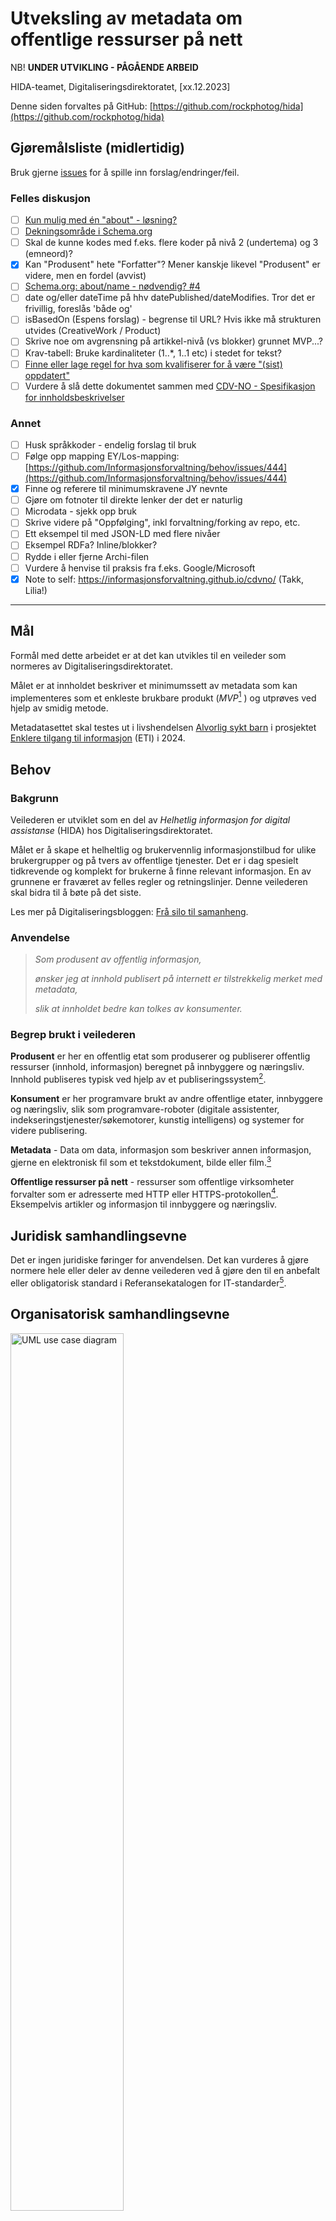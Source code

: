 # Utveksling av metadata om offentlige ressurser på nett

NB! **UNDER UTVIKLING - PÅGÅENDE ARBEID**

HIDA-teamet, Digitaliseringsdirektoratet, [xx.12.2023]

Denne siden forvaltes på GitHub: [https://github.com/rockphotog/hida](https://github.com/rockphotog/hida)

## Gjøremålsliste (midlertidig)  

Bruk gjerne [issues](https://github.com/rockphotog/hida/issues) for å spille inn forslag/endringer/feil.  

### Felles diskusjon

- [ ] [Kun mulig med én "about" - løsning?](https://github.com/rockphotog/hida/issues/2)
- [ ] [Dekningsområde i Schema.org](https://github.com/rockphotog/hida/issues/3)
- [ ] Skal de kunne kodes med f.eks. flere koder på nivå 2 (undertema) og 3 (emneord)?
- [x] Kan "Produsent" hete "Forfatter"? Mener kanskje likevel "Produsent" er videre, men en fordel (avvist)
- [ ] [Schema.org: about/name - nødvendig? #4](https://github.com/rockphotog/hida/issues/4)
- [ ] date og/eller dateTime på hhv datePublished/dateModifies. Tror det er frivillig, foreslås 'både og'  
- [ ] isBasedOn (Espens forslag) - begrense til URL? Hvis ikke må strukturen utvides (CreativeWork / Product)
- [ ] Skrive noe om avgrensning på artikkel-nivå (vs blokker) grunnet MVP...?
- [ ] Krav-tabell: Bruke kardinaliteter (1..*, 1..1 etc) i stedet for tekst?
- [ ] [Finne eller lage regel for hva som kvalifiserer for å være "(sist) oppdatert"](https://github.com/rockphotog/hida/issues/1)
- [ ] Vurdere å slå dette dokumentet sammen med [CDV-NO - Spesifikasjon for innholdsbeskrivelser](https://informasjonsforvaltning.github.io/cdvno/) 

### Annet

- [ ] Husk språkkoder - endelig forslag til bruk  
- [ ] Følge opp mapping EY/Los-mapping: [https://github.com/Informasjonsforvaltning/behov/issues/444](https://github.com/Informasjonsforvaltning/behov/issues/444)
- [x] Finne og referere til minimumskravene JY nevnte
- [ ] Gjøre om fotnoter til direkte lenker der det er naturlig
- [ ] Microdata - sjekk opp bruk
- [ ] Skrive videre på "Oppfølging", inkl forvaltning/forking av repo, etc.
- [ ] Ett eksempel til med JSON-LD med flere nivåer
- [ ] Eksempel RDFa? Inline/blokker?
- [ ] Rydde i eller fjerne Archi-filen
- [ ] Vurdere å henvise til praksis fra f.eks. Google/Microsoft
- [x] Note to self: https://informasjonsforvaltning.github.io/cdvno/ (Takk, Lilia!)

---

## Mål

Formål med dette arbeidet er at det kan utvikles til en veileder som normeres av Digitaliseringsdirektoratet.  

Målet er at innholdet beskriver et minimumssett av metadata som kan implementeres som et enkleste brukbare produkt (*MVP*[^1] ) og utprøves ved hjelp av smidig metode.  

Metadatasettet skal testes ut i livshendelsen [Alvorlig sykt barn](https://alvorligsyktbarn.no/) i prosjektet [Enklere tilgang til informasjon](https://alvorligsyktbarn.no/enklere-tilgang-til-informasjon) (ETI) i 2024.  

## Behov

### Bakgrunn

Veilederen er utviklet som en del av *Helhetlig informasjon for digital assistanse* (HIDA) hos Digitaliseringsdirektoratet.

Målet er å skape et helheltlig og brukervennlig informasjonstilbud for ulike brukergrupper og på tvers av offentlige tjenester. Det er i dag spesielt tidkrevende og komplekt for brukerne å finne relevant informasjon. En av grunnene er fraværet av felles regler og retningslinjer. Denne veilederen skal bidra til å bøte på det siste.

Les mer på Digitaliseringsbloggen: [Frå silo til samanheng](https://www.digdir.no/sammenhengende-tjenester/fra-silo-til-samanheng/5240).

### Anvendelse

>*Som produsent av offentlig informasjon,*
>
>*ønsker jeg at innhold publisert på internett er tilstrekkelig merket med metadata,*
>
>*slik at innholdet bedre kan tolkes av konsumenter.*

### Begrep brukt i veilederen

**Produsent** er her en offentlig etat som produserer og publiserer offentlig ressurser (innhold, informasjon) beregnet på innbyggere og næringsliv. Innhold publiseres typisk ved hjelp av et publiseringssystem[^2].

**Konsument** er her programvare brukt av andre offentlige etater, innbyggere og næringsliv, slik som programvare-roboter (digitale assistenter, indekseringstjenester/søkemotorer, kunstig intelligens) og systemer for videre publisering.

**Metadata** - Data om data, informasjon som beskriver annen informasjon, gjerne en elektronisk fil som et tekstdokument, bilde eller film.[^3]

**Offentlige ressurser på nett** - ressurser som offentlige virksomheter forvalter som er adresserte med HTTP eller HTTPS-protokollen[^4]. Eksempelvis artikler og informasjon til innbyggere og næringsliv.

## Juridisk samhandlingsevne

Det er ingen juridiske føringer for anvendelsen. Det kan vurderes å gjøre normere hele eller deler av denne veilederen ved å gjøre den til en anbefalt eller obligatorisk standard i Referansekatalogen for IT-standarder[^5].

## Organisatorisk samhandlingsevne

<img width="60%" src="diagrams/usecase-a.png" alt="UML use case diagram" />

***Figur 1** UML Use Case-diagram for organisatorisk samhandlingsevne*

En *produsent* sørger for å publisere informasjon på internett. Produsenten kan også oppdatere eller trekke tilbake informasjonen. Informasjonen som publiseres må beskrives (metadata).

En *konsument* vil kunne lese informasjonen publisert av produsenten, inkludert metadata. En konsument kan bearbeide informasjonen og dele den videre, ved så å innta rollen som produsent.  

<!-- <img width="90%" src="diagrams/organizational-alt-1.png" /> -->
<!-- Må bruke HTML for størrelse på bilder -->

<img width="60%" src="diagrams/organizational.png" alt="archimate business diagram" />

***Figur 2** Archimate-diagram for organisatorisk samhandlingsevne*

## Semantisk samhandlingsevne

Under følger beskrivelse av felles informasjonsmodell, kodeverk/terminologi og syntaks/format for utveksling av metadata.  

<img width="50%" src="diagrams/semantic-eira.png" alt="UML klassediagram for metadata" />

***Figur 3** Semantisk innhold i henhold til EIRA 6.0.0 (KLADD)*

### Informasjonsmodell

Dette er et subsett baseret på [TODO referanse til HIDA-arbeid våren 2023]. Minimumskrav er hentet fra [CDV-NO - Spesifikasjon for innholdsbeskrivelser](https://informasjonsforvaltning.github.io/cdvno/). Disse to dokumentene er overlappende og kan vurderes slått sammen.  

<img width="50%" src="diagrams/klassediagram.png" alt="UML klassediagram for metadata" />

***Figur 4** UML klassediagram for metadata*

| **Metadata-felt** | **Type** | **Krav** | **Beskrivelse** |
| --- | --- | --- | --- |
| **Utgiver** | enhet | Obligatorisk | Organisasjonen som publiserer teksten på eget nettsted |
| **Produsent** | enhet | Frivillig, flere er mulig | Organisasjonen som forfatter teksten |
| **Beskrivelse** | tekst | Frivillig | Kort beskrivelse av tekstens innhold og kontekst |
| **Hovedspråk** | kodet | Obligatorisk | Språket størstedelen av teksten er på, se *Kodeverk/terminologi* |
| **Identifikator** | tekst | Obligatorisk | Unik identifikator basert på UUID[^6] |
| **Tema** | kodet | Obligatorisk, flere er mulig | Tekstens hovedtema basert på Los, se *Kodeverk/terminologi*. |
| **Tittel** | tekst | Obligatorisk | Artikkelens tittel |
| **Dato opprettet** | dato | Frivillig | Dato for publisering |
| **Dato sist oppdatert** | dato | Frivillig | Dato for oppdatering |
| **Basert på** | URL | Frivillig, flere er mulig | Peker til original(er) hvis dette er et derivat, for eksempel ved automatisk sammenstilling med kunstig intelligens. |

### Kodeverk/terminologi

#### Tema

Los benyttes for kor koding av attributtet *tema*.

Los er et felles vokabular som er temainndelt for å kategorisere og beskrive offentlige tjenester og ressurser[^7]. Los brukes her primært for å kategorisere og beskrive offentlige sluttbrukertjenester og ressurser, samt å optimalisere søk på nettsider.

Det kan oppgis tre koder: [NB, se Gjøremålsliste]

1. Det skal som minimum kodes med **hovedtema** - [temastruktur](https://psi.norge.no/los/struktur.html)
2. Det er sterkt anbefalt å kode med **undertema** - [tema](https://psi.norge.no/los/ontologi/tema.html)
3. Det er anbefalt å kode med ett eller flere **emneord** - [ord](https://psi.norge.no/los/ontologi/ord.html)

Se dokumentasjon for Los på data.norge.no: [Los (norge.no)](https://data.norge.no/docs/los-dokumentasjon)

#### Hovedspråk

- [ ] TODO -\> nb|nn|en etc. som streng, ikke BCP-47[^8].

### Syntaks/format

Det anbefales å uttrykke metadata på ett eller flere format som kan benyttes med CMS. Det finnes ingen dominerende standard. Mye brukte formater er JSON Linked Data (JSON-LD), RDFa og [Micodata]. Felles for disse er at de benytter vokabular beskrevet på Schema.org, et dugnadsdrevet arbeid med mål om å lage og forvalte [skjemaer] for strukturerte data på internett.

#### Kobling til schema.org

Attributtene er hovedsaklig hentet fra *CreativeWork*[^9].

| **Metadata-felt** | **Schema.org** | **Datatype** |
| --- | --- | --- |
| **Utgiver** | publisher | Organization (legalName, identifier) |
| **Produsent** | author | Organization (legalName, identifier) |
| **Beskrivelse** | description | Text |
| **Hovedspråk** | inLanguage | Text [eller Language] |
| **Identifikator** | identifier | Text |
| **Tema** | about | Thing (name, additionalType) **NB!** |
| **Tittel** | headline | Text |
| **Dato opprettet** | datePublished | Date / DateTime |
| **Dato sist oppdatert** | dateModified | Date / DateTime |
| **Basert på** | isBasedOn | URL |

Eksempel på bruk finnes i Appendiks 1 – Eksempel på JSON-LD.

**NB!** Det er ikke mulig å følge kravene til beskrivelse av tema i feltet "about" alene. Inntil videre foreslås det å kode med **undertema** (nivå 2). Se problembeskrivelse i [issue 2](https://github.com/rockphotog/hida/issues/2)

## Teknisk samhandlingsevne

<!-- <img src="diagrams/technical.png" width="90%" alt="ArchiMate-diagram" /> -->

![ArchiMate-diagram](diagrams/technical.png)

***Figur 5** Teknisk samhandlingsevne beskrevet med ArchiMate*

En *produsent* må ha et publiseringssystem som støtter ett eller flere format. Denne veilederen presiserer støtte for JSON-LD bygd opp med vokabular fra Schema.org på artikkelnivå (web-side) som minimumskrav. Ytterligere formater f.eks. RDFa på artikkel- og blokknivå kan prøves ut.

Innholdet skal publiseres på internett fritt tilgjengelig og uten hinder.

En *konsument* må ha programvare som kan lese og behandle informasjon, inkludert metadata, fra produsentenes publiseringssystem. Det er et minimumskrav å kunne lese og behandle JSON-LD bygd opp med vokabular fra Schema.org.

## Oppfølging

[Anbefaling om videre oppfølging av veilederen for å ferdigstille den hvis det er mangler (les: Los), anbefaling om prosess for utprøving (les: ETI, +), normering/forvaltning (f.eks. publisering via GitHub)]

---

## Appendiks A – Eksempler

### JSON-LD

<img width="90%" src="diagrams/example-json-ld-1.png" alt="diagram" />

***Figur 6** Et lesbart eksempel på metadata som JSON-LD*

```json
<script type="application/ld+json"\>
{
    "@context": "https://schema.org",
    "@type": "CreativeWork",
    "publisher": {
        "@type" : "Organization",
        "legalname" : "Digitaliseringsdirektoratet",
        "identifier" : "991 825 827"
    },
    "author": {
        "@type" : "Organization",
        "legalname" : "Digitaliseringsdirektoratet",
        "identifier" : "991 825 827"
    },
    "description" : "Et eksempel på en beskrivelse av innholdet",
    "inLanguage" : "nb",
    "identifier" : "b84c398f-ebcd-46a7-929f-eaab7728008e",
    "about" : {
        "name" : "Bålbrenning",
        "additionalType" : "https://psi.norge.no/los/ord/balbrenning"
    },
    "headline" : "Regler for bålbrenning ved Økern Portal",
    "datePublished" : "2023-12-07"
}
</script\>
```

### html/meta, RDFa og JSON-LD

Eksempel med kombinasjon meta-tags, JSON-LD og RDFa fra en ordinær SEO-plugin. 

[Eksempel - Tatt fra undertegnedes hjemmeside](examples/seland.org.html)

RDFa er i prinsippet "property"-attributtene som utvider "meta.

```html
<meta property="og:title" content="Regler for bålbrenning ved Økern Portal" />
```
Namespacet *og* betyr [Open Graph](https://ogp.me/).

## Appendix B - Verktøy

- [PlantUML](https://plantuml.com/)
- [PlantText Editor](https://www.planttext.com/)
- [Archi](https://www.archimatetool.com/) - archimate modelling
- [Validator for Schema.org](https://validator.schema.org/)

[^1]: Minimum viable product, et så enkelt produkt som mulig, men som faktisk gir verdi for brukerne og nyttig tilbakemelding til videreutvikling

[^2]: Engelsk: Content management system (CMS)

[^3]: [metadata - Felles begrepskatalog](https://www.termportalen.no/FBK/bkg/20b2e2a5-9fe1-11e5-a9f8-e4115b280940)

[^4]: [Peikarar til offentlege ressursar på nett - Digdir](https://www.digdir.no/standarder/peikarar-til-offentlege-ressursar-pa-nett/1492)

[^5]: [Referansekatalogen for IT-standardar - Digdir](https://www.digdir.no/standarder/referansekatalogen-it-standardar/1480)

[^6]: [RFC 4122 - A Universally Unique IDentifier (UUID) URN Namespace (ietf.org)](https://datatracker.ietf.org/doc/html/rfc4122)

[^7]: [Los - felles vokabular for klassifisering av offentlige tjenester og ressurser - Digdir](https://www.digdir.no/informasjonsforvaltning/los-felles-vokabular-klassifisering-av-offentlige-tjenester-og-ressurser/2434)

[^8]: [Information on BCP 47 » RFC Editor (rfc-editor.org)](https://www.rfc-editor.org/info/bcp47)

[^9]: [CreativeWork - Schema.org Type](https://schema.org/CreativeWork)
